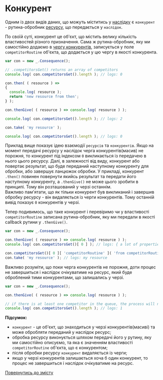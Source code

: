 # Конкурент

Одним із двох видів даних, що можуть міститись у [наслідку](./Consequence.md#наслідок) є `конкурент` - рутина-обробник
[ресурсу](./Resource.md#ресурс), що передається у `наслідок`.

По своїй суті, конкурент це об'єкт, що містить велику кількість властивостей різного призначення.
Сама ж рутина-обробник, яку ми самостійно додаємо в [чергу конкурентів](../CompetitorsQue.md#черга-конкурентів), записується у
поле `competitorRoutine` об'єкта, що додається у цю чергу в якості конкурента.
```js
var con = new _.Consequence();

// .competitorsGet() returns an array of competitors
console.log( con.competitorsGet().length ); // logs: 0

con.then( ( resource ) =>
{
  console.log( resource );
  return 'new resource from then';
} );

con.thenGive( ( resource ) => console.log( resource ) );

console.log( con.competitorsGet().length ); // logs: 2

con.take( 'my resource' );

console.log( con.competitorsGet().length ); // logs: 0
```

Приклад вище показує ідею взаємодії `ресурсів` та `конкурентів`. Якщо на момент передачі ресурсу у наслідок черга конкурентів(масив)
не порожня, то конкурент під індексом `0` викликається із передачею в нього цього ресурсу. Далі, в залежності від виду,
конкурент або повертає результат, що буде переданий наступному конкуренту для обробки, або завершує ланцюжок обробки.
У прикладі, конкурент `.then()` повинен повернути якийсь результат та передати його наступному конкуренту, а `.thenGive()`
не може цього зробити в принципі. Тому він розташований у черзі останнім.\
Важливо пам'ятати, що як тільки конкурент був викликаний і завершив обробку ресурсу - він видаляється із черги конкурентів.
Тому останній вивід показує `0` конкурентів у черзі.

Тепер подивимось, що таке конкурент і перевіримо чи у властивості `competitorRoutine` записана рутина-обробник, яку ми передали
в якості callback рутини у `.thenGive()`.
```js
var con = new _.Consequence();

con.thenGive( ( resource ) => console.log( resource ) );
console.log( con.competitorsGet()[ 0 ] ); // logs: { a lot of properties... }

con.competitorsGet()[ 0 ][ 'competitorRoutine' ]( 'from competitorRoutine prop' ); // logs: from competitorRoutine prop
con.take( 'my resource' ); // logs: my resource
```

Важливо розуміти, що поки черга конкурентів не порожня, доти процес не завершиться і наслідок очікуватиме на ресурс, який
буде оброблений тими конкурентами, що залишались у черзі.
```js
var con = new _.Consequence();

con.thenGive( ( resource ) => console.log( resource ) );

// if there is at least one competitor in the queue, the process will not stop, the consequence will be waiting for the resource
console.log( con.competitorsGet().length ); // logs: 1
```

**Підсумок:**
- `конкурент` - це об'єкт, що знаходиться у черзі конкурентів(масиві) та може обробляти переданий у наслідок ресурс;
- обробка ресурсу виконується шляхом передачі його у рутину, яку ми самостійно описуємо, та яка є значенням властивості
  `competitorRoutine` об'єкта, що є конкурентом;
- після обробки ресурсу `конкурент` видаляється із черги;
- якщо у черзі конкурентів залишається хоча б один конкурент, то процес не завершиться і наслідок очікуватиме на ресурс.

[Повернутись до змісту](../README.md#концепції)
